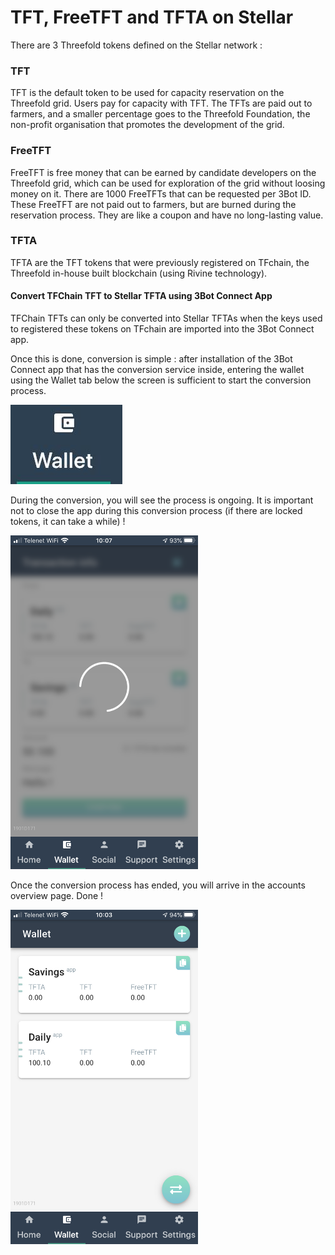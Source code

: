 # TFT, FreeTFT and TFTA on Stellar

There are 3 Threefold tokens defined on the Stellar network : 

### TFT
TFT is the default token to be used for capacity reservation on the Threefold grid. Users pay for capacity with TFT. The TFTs are paid out to farmers, and a smaller percentage goes to the Threefold Foundation, the non-profit organisation that promotes the development of the grid. 

### FreeTFT
FreeTFT is free money that can be earned by candidate developers on the Threefold grid, which can be used for exploration of the grid without loosing money on it. 
There are 1000 FreeTFTs that can be requested per 3Bot ID. 
These FreeTFT are not paid out to farmers, but are burned during the reservation process. They are like a coupon and have no long-lasting value. 

### TFTA
TFTA are the TFT tokens that were previously registered on TFchain, the Threefold in-house built blockchain (using Rivine technology). 

#### Convert TFChain TFT to Stellar TFTA using 3Bot Connect App

TFChain TFTs can only be converted into Stellar TFTAs when the keys used to registered these tokens on TFchain are imported into the 3Bot Connect app. 

Once this is done, conversion is simple : after installation of the 3Bot Connect app that has the conversion service inside, entering the wallet using the Wallet tab below the screen is sufficient to start the conversion process. 

![](img/wallet_icon.jpg)

During the conversion, you will see the process is ongoing. It is important not to close the app during this conversion process (if there are locked tokens, it can take a while) !

<img src="img/import_wallet_stellar_mainnet.PNG" width="300">

Once the conversion process has ended, you will arrive in the accounts overview page. Done !

<img src="img/accounts_overview_stellar_mainnet.PNG" width="300">
